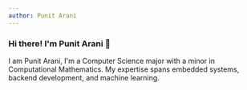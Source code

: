 ```yaml
---
author: Punit Arani
---
```


### Hi there! I'm Punit Arani 👋

I am Punit Arani, I'm a Computer Science major with a minor in Computational Mathematics.
My expertise spans embedded systems, backend development, and machine learning.
